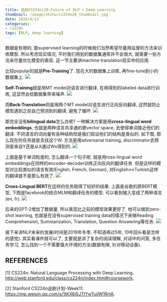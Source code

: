 ```yaml
---
title: 追剧CS224n|20-Future of NLP + Deep Learning
thumbnail: /image/zhihu/cs224n20_thumbnail.jpg
date: 2020/4/13
categories: 
- CS224n
tags: [NLP, deep learning]
---
```


数据是有限的, 能supervised learning的时候我们当然希望尽量用监督的方法来训练模型. 所以考虑现实情况, 平时我们用到的数据集通常并不会很大, 就需要一些方法来尽量优化模型的表现. 这一节主要讲machine translation现实中的应用.
<!-- more -->

比较popular的就是**Pre-Training**了. 现在大的数据集上训练, 再fine-tune到小的数据集上.
![](/image/zhihu/cs224n20_1.png)

**Self-Training**就是用MT model对语言进行翻译, 在用得到的labeled data进行训练, 这显然会给数据集带来噪声. 
![](/image/zhihu/cs224n20_2.png)

而**Back-Translation**则是用两个MT model对语言进行正向反向翻译, 这然就防止模型遇到之前自己预测到的翻译, 避免了循环.
![](/image/zhihu/cs224n20_3.png)

那完全没有**bilingual data**怎么办呢? 一种解决方案是用**cross-lingual word embeddings**, 也就是两种语言共享通的歌vector space, 去使得单词接近他们的翻译. 不同语言的词向量有各种结构但是我们假设他们的结构是类似的. 如下图, 那么现在的任务就是去找这个W. 方法是用adversarial training, discriminator去预测是来自Y还是从X通过Wx得到的.
![](/image/zhihu/cs224n20_4.png)

上面是基于单词粒度的, 怎么翻译一个句子呢. 就是用ross-lingual word embeddings在同样的encoder-decoder训练正向反向的翻译任务. 但是这样的模型对比较类似的语言有效(English, French, German), 对English<->Turkish这样的翻译就不是那么有效了.
![](/image/zhihu/cs224n20_5.png)

**Cross-Lingual BERT**在这样的任务取得了较好的结果. 上面是谷歌的原BERT模型, 下图是facebook的结合MLM和翻译任务的模型. 可以看到输入变成了两种语言(en, fr). 
![](/image/zhihu/cs224n20_6.png)

后来的GPT-2增加了数据量, 所以表现比之前的模型效果更好了. 他可以做到zero-shot learning, 也就是在没有supervised training data的情况下来做Reading Comprehension, Summarization, Translation, Question Answering等任务.
![](/image/zhihu/cs224n20_7.png)

接下来讲NLP未来的发展(时间是2019年冬季, 不知道再过5年, 10年回头看是怎样的感觉). 其实看课件就可以了, 主要就是讲了复杂的阅读理解, 对话中的问答, 多任务学习, 怎么找到一个不需要强大环境的方法(数据有限, 针对移动设备).

## REFERENCES
[1] CS224n: Natural Language Processing with Deep Learning. http://web.stanford.edu/class/cs224n/index.html#coursework.

[2] Stanford CS224n追剧计划-Week11. https://mp.weixin.qq.com/s/1tKX6j5JTIYwTujIW1RrtA.